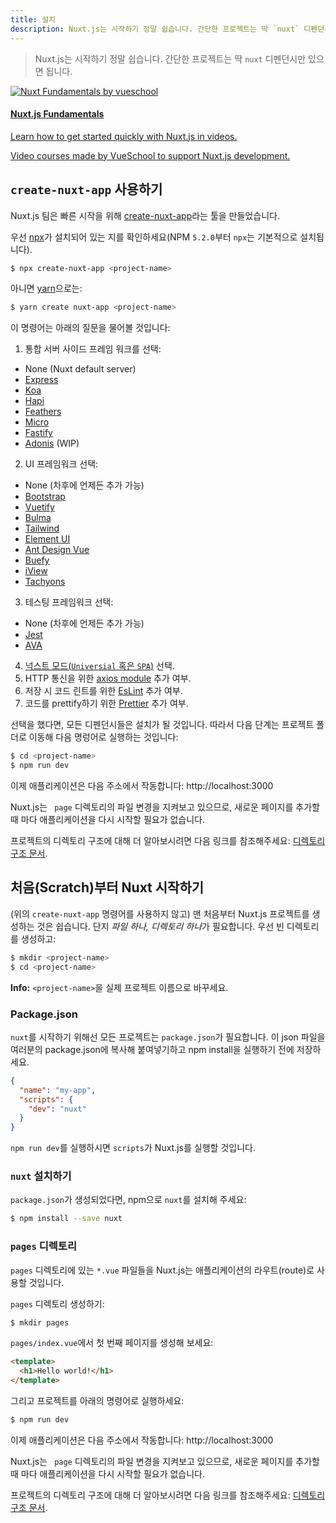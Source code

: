 ```yaml
---
title: 설치
description: Nuxt.js는 시작하기 정말 쉽습니다. 간단한 프로젝트는 딱 `nuxt` 디펜던시만 있으면 됩니다.
---
```


> Nuxt.js는 시작하기 정말 쉽습니다. 간단한 프로젝트는 딱 `nuxt` 디펜던시만 있으면 됩니다.

<div>
  <a href="https://vueschool.io/courses/nuxtjs-fundamentals/?friend=nuxt" target="_blank" class="Promote">
    <img src="/nuxt-fundamentals.png" srcset="/nuxt-fundamentals-2x.png 2x" alt="Nuxt Fundamentals by vueschool"/>
    <div class="Promote__Content">
      <h4 class="Promote__Content__Title">Nuxt.js Fundamentals</h4>
      <p class="Promote__Content__Description">Learn how to get started quickly with Nuxt.js in videos.</p>
      <p class="Promote__Content__Signature">Video courses made by VueSchool to support Nuxt.js development.</p>
    </div>
  </a>
</div>

## `create-nuxt-app` 사용하기

Nuxt.js 팀은 빠른 시작을 위해 [create-nuxt-app](https://github.com/nuxt/create-nuxt-app)라는 툴을 만들었습니다.

우선 [npx](https://www.npmjs.com/package/npx)가 설치되어 있는 지를 확인하세요(NPM `5.2.0`부터 `npx`는 기본적으로 설치됩니다).

```bash
$ npx create-nuxt-app <project-name>
```

아니면 [yarn](https://yarnpkg.com/en/)으로는:

```bash
$ yarn create nuxt-app <project-name>
```

이 명령어는 아래의 질문을 물어볼 것입니다:

1. 통합 서버 사이드 프레임 워크를 선택:
  - None (Nuxt default server)
  - [Express](https://github.com/expressjs/express)
  - [Koa](https://github.com/koajs/koa)
  - [Hapi](https://github.com/hapijs/hapi)
  - [Feathers](https://github.com/feathersjs/feathers)
  - [Micro](https://github.com/zeit/micro)
  - [Fastify](https://github.com/fastify/fastify)
  - [Adonis](https://github.com/adonisjs/adonis-framework) (WIP)
2. UI 프레임워크 선택:
  - None (차후에 언제든 추가 가능)
  - [Bootstrap](https://github.com/bootstrap-vue/bootstrap-vue)
  - [Vuetify](https://github.com/vuetifyjs/vuetify)
  - [Bulma](https://github.com/jgthms/bulma)
  - [Tailwind](https://github.com/tailwindcss/tailwindcss)
  - [Element UI](https://github.com/ElemeFE/element)
  - [Ant Design Vue](https://github.com/vueComponent/ant-design-vue)
  - [Buefy](https://github.com/buefy/buefy)
  - [iView](https://github.com/iview/iview)
  - [Tachyons](https://github.com/tachyons-css/tachyons)
3. 테스팅 프레임워크 선택:
  - None (차후에 언제든 추가 가능)
  - [Jest](https://github.com/facebook/jest)
  - [AVA](https://github.com/avajs/ava)
4. [넉스트 모드(`Universial` 혹은 `SPA`)](https://nuxtjs.org/guide#single-page-applications-spa-) 선택.
5. HTTP 통신을 위한 [axios module](https://github.com/nuxt-community/axios-module) 추가 여부.
6. 저장 시 코드 린트를 위한 [EsLint](https://eslint.org/) 추가 여부.
7. 코드를 prettify하기 위한 [Prettier](https://prettier.io/) 추가 여부.

선택을 했다면, 모든 디펜던시들은 설치가 될 것입니다. 따라서 다음 단계는 프로젝트 폴더로 이동해 다음 명렁어로 실행하는 것입니다:

```bash
$ cd <project-name>
$ npm run dev
```

이제 애플리케이션은 다음 주소에서 작동합니다: http://localhost:3000

<div class="Alert">

Nuxt.js는 <code> page</code> 디렉토리의 파일 변경을 지켜보고 있으므로, 새로운 페이지를 추가할 때 마다 애플리케이션을 다시 시작할 필요가 없습니다.

</div>

프로젝트의 디렉토리 구조에 대해 더 알아보시려면 다음 링크를 참조해주세요: [디렉토리 구조 문서](/guide/directory-structure).

## 처음(Scratch)부터 Nuxt 시작하기

(위의 `create-nuxt-app` 명령어를 사용하지 않고) 맨 처음부터 Nuxt.js 프로젝트를 생성하는 것은 쉽습니다. 단지 *파일 하나, 디렉토리 하나*가 필요합니다. 우선 빈 디렉토리를 생성하고:

```bash
$ mkdir <project-name>
$ cd <project-name>
```

<div class="Alert Alert--nuxt-green">

<b>Info:</b> <code>&lt;project-name&gt;</nom-du-projet></code>을 실제 프로젝트 이름으로 바꾸세요.

</div>

### Package.json

`nuxt`를 시작하기 위해선 모든 프로젝트는 `package.json`가 필요합니다. 이 json 파일을 여러분의 package.json에 복사해 붙여넣기하고 npm install을 실행하기 전에 저장하세요.

```json
{
  "name": "my-app",
  "scripts": {
    "dev": "nuxt"
  }
}
```

`npm run dev`를 실행하시면 `scripts`가 Nuxt.js를 실행할 것입니다.

### `nuxt` 설치하기

`package.json`가 생성되었다면, npm으로  `nuxt`를 설치해 주세요:

```bash
$ npm install --save nuxt
```

### `pages` 디렉토리

`pages` 디렉토리에 있는 `*.vue` 파일들을 Nuxt.js는 애플리케이션의 라우트(route)로 사용할 것입니다.

`pages` 디렉토리 생성하기:

```bash
$ mkdir pages
```

`pages/index.vue`에서 첫 번째 페이지를 생성해 보세요:

```html
<template>
  <h1>Hello world!</h1>
</template>
```

그리고 프로젝트를 아래의 명령어로 실행하세요:

```bash
$ npm run dev
```

이제 애플리케이션은 다음 주소에서 작동합니다: http://localhost:3000

<div class="Alert">

Nuxt.js는 <code> page</code> 디렉토리의 파일 변경을 지켜보고 있으므로, 새로운 페이지를 추가할 때 마다 애플리케이션을 다시 시작할 필요가 없습니다.

</div>

프로젝트의 디렉토리 구조에 대해 더 알아보시려면 다음 링크를 참조해주세요: [디렉토리 구조 문서](/guide/directory-structure).

